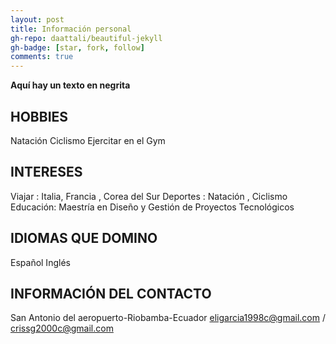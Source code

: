 ```yaml
---
layout: post
title: Información personal
gh-repo: daattali/beautiful-jekyll
gh-badge: [star, fork, follow]
comments: true
---
```

**Aquí hay un texto en negrita**

## HOBBIES

Natación
Ciclismo
Ejercitar en el Gym

## INTERESES
Viajar : Italia, Francia , Corea del Sur
Deportes : Natación , Ciclismo
Educación: Maestría en Diseño y Gestión de Proyectos Tecnológicos

## IDIOMAS QUE DOMINO
Español
Inglés

## INFORMACIÓN DEL CONTACTO
San Antonio del aeropuerto-Riobamba-Ecuador
eligarcia1998c@gmail.com / crissg2000c@gmail.com



